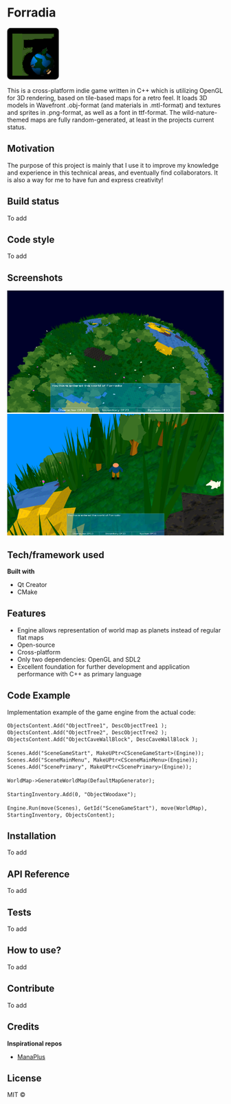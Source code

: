 # Forradia

![Forradia!](/Data/Images/Icon.png "Forradia")

This is a cross-platform indie game written in C++ which is utilizing OpenGL for 3D rendering, based on tile-based maps for a retro feel.
It loads 3D models in Wavefront .obj-format (and materials in .mtl-format) and textures and sprites in .png-format, as well as a font in ttf-format. The wild-nature-themed maps are fully random-generated, at least in the projects current status.

## Motivation
The purpose of this project is mainly that I use it to improve my knowledge and experience in this technical areas, and eventually find collaborators. It is also a way for me to have fun and express creativity!

## Build status
To add

## Code style
To add

## Screenshots
![Forradia Screenshot 1!](/Data/Images/Screenshot1.png "Forradia Screenshot 1")
![Forradia Screenshot 2!](/Data/Images/Screenshot2.png "Forradia Screenshot 2")

## Tech/framework used
**Built with**
* Qt Creator
* CMake

## Features
* Engine allows representation of world map as planets instead of regular flat maps
* Open-source
* Cross-platform
* Only two dependencies: OpenGL and SDL2
* Excellent foundation for further development and application performance with C++ as primary language

## Code Example
Implementation example of the game engine from the actual code:

    ObjectsContent.Add("ObjectTree1", DescObjectTree1 );
    ObjectsContent.Add("ObjectTree2", DescObjectTree2 );
    ObjectsContent.Add("ObjectCaveWallBlock", DescCaveWallBlock );

    Scenes.Add("SceneGameStart", MakeUPtr<CSceneGameStart>(Engine));
    Scenes.Add("SceneMainMenu", MakeUPtr<CSceneMainMenu>(Engine));
    Scenes.Add("ScenePrimary", MakeUPtr<CScenePrimary>(Engine));
    
    WorldMap->GenerateWorldMap(DefaultMapGenerator);
    
    StartingInventory.Add(0, "ObjectWoodaxe");
    
    Engine.Run(move(Scenes), GetId("SceneGameStart"), move(WorldMap), StartingInventory, ObjectsContent);

## Installation
To add

## API Reference
To add

## Tests
To add

## How to use?
To add

## Contribute
To add

## Credits
**Inspirational repos**
* [ManaPlus](https://github.com/ManaPlus/ManaPlus)

## License
MIT ©
